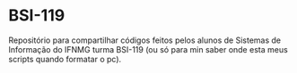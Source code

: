 # BSI-119

Repositório para compartilhar códigos feitos pelos alunos de Sistemas de Informação do IFNMG turma BSI-119 (ou só para min saber onde esta meus scripts quando formatar o pc).



